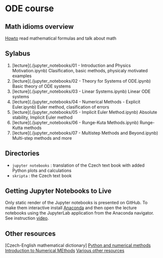 # ODE course

## Math idioms overview

[Howto](<./jupyter notebooks/00 - Math Idioms Overview.ipynb>) read mathematical formulas and talk about math

## Sylabus

1. [lecture](./jupyter_notebooks/01 - Introduction and Physics Motivation.ipynb) Clasification, basic methods, physicaly motivated examples
2. [lecture](./jupyter_notebooks/02 - Theory for Systems of ODE.ipynb) Basic theory of ODE systems
3. [lecture](./jupyter_notebooks/03 - Linear Systems.ipynb) Linear ODE systems
4. [lecture](./jupyter_notebooks/04 - Numerical Methods - Explicit Euler.ipynb) Euler method, clasification of errors
5. [lecture](./jupyter_notebooks/05 - Implicit Euler Method.ipynb) Absolute stability, Implicit Euler method
6. [lecture](./jupyter_notebooks/06 - Runge-Kuta Methods.ipynb) Runge-Kutta methods
7. [lecture](./jupyter_notebooks/07 - Multistep Methods and Beyond.ipynb) Multi-step methods and more

## Directories

- `jupyter notebooks` : translation of the Czech text book with added Python plots and calculations
- `skripta` : the Czech text book

## Getting Jupyter Notebooks to Live
Only static render of the Jupyter notebooks is presented on GitHub. To make them interactive
install [Anaconda](https://www.anaconda.com/download) and then open the lecture notebooks using the JupyterLab application from the Anaconda navigator.
See instruction [video](https://www.youtube.com/watch?v=ISqEwk9nB_Y).

## Other resources
[Czech-English mathematical dictionary]
[Python and numerical methods](https://pythonnumericalmethods.berkeley.edu/notebooks/chapter22.00-ODE-Initial-Value-Problems.html)
[Introduction to Numerical MEthods](https://notebook.community/Yuqi92/intro-numerical-methods/0_syllabus)
[Various other resources](https://dvillers.umons.ac.be/wiki/teaching:methcalchim:numerical_methods_for_ordinary_differential_equations#integration_of_ordinary_differential_equations)
